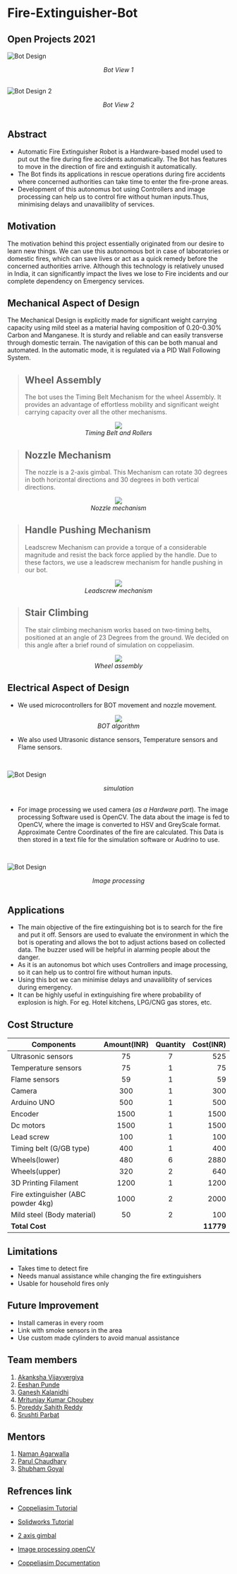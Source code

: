 <p align="justify">
<h1><b>Fire-Extinguisher-Bot</b></h1>
  <h2>Open Projects 2021</h2>
</p>

![Bot Design](https://github.com/Ch0ubey/Fire-Extinguisher-Bot/blob/99d7aaeea15895aa91a57da3c2a6b9b1c1923cc6/Images%20and%20Videos/Images/Bot_view_1.jpg)
<div align="center"><em>Bot View 1</em></div>
<br/>

![Bot Design 2](https://github.com/Ch0ubey/Fire-Extinguisher-Bot/blob/99d7aaeea15895aa91a57da3c2a6b9b1c1923cc6/Images%20and%20Videos/Images/Bot_view_4.PNG)
<div align="center"><em>Bot View 2</em></div>
<br/>
 
<p align="justify">
  <h2>Abstract</h2>
</p>
<p align="justify">
  
- Automatic Fire Extinguisher Robot is a Hardware-based model used to put out the fire during fire accidents automatically. The Bot has features to move in the direction of fire  and extinguish it automatically.
- The Bot finds its applications in rescue operations during fire accidents where concerned authorities can take time to enter the fire-prone areas.
- Development of this autonomus bot using Controllers and image processing can help us to control fire without human inputs.Thus, minimising delays and unavailiblity of services.

</p>
 
<p align="justify">
  <h2>Motivation</h2>
</p>
<p align="justify">
  
The motivation behind this project essentially originated from our desire to learn new things. We can use this autonomous bot in case of laboratories or domestic fires, which can save lives or act as a quick remedy before the concerned authorities arrive. Although this technology is relatively unused in India, it can significantly impact the lives we lose to Fire incidents and our complete dependency on Emergency services.

</p>

<p align="justify">
  <h2>Mechanical Aspect of Design</h2>
</p>
<p align="justify">

The Mechanical Design is explicitly made for significant weight carrying capacity using mild steel as a material having composition of 0.20-0.30% Carbon and Manganese. It is sturdy and reliable and can easily transverse through domestic terrain.
The navigation of this can be both manual and automated. In the automatic mode, it is regulated via a PID Wall Following System.
> ## Wheel Assembly
> 
>The bot uses the Timing Belt Mechanism for the wheel Assembly. It provides an advantage of effortless mobility and significant weight carrying capacity over all the other mechanisms.

<p align="center">
  <img src="https://github.com/Ch0ubey/Fire-Extinguisher-Bot/blob/734ad0370c93da568aa504aa3b49e69dac5bd6af/Images%20and%20Videos/Images/Bot_view_2.PNG">
  <br/><i>Timing Belt and Rollers</i>
</p>

> ## Nozzle Mechanism
> 
>The nozzle is a 2-axis gimbal. This Mechanism can rotate 30 degrees in both horizontal directions and 30 degrees in both vertical directions.

<p align="center">
  <img src="https://github.com/Ch0ubey/Fire-Extinguisher-Bot/blob/e53ffc0dbc5896a10a27d20bba5699513d492f58/Images%20and%20Videos/Images/Nozzle%20Mechanism.PNG">
  <br/><i>Nozzle mechanism</i>
</p>

> ## Handle Pushing Mechanism
> 
>Leadscrew Mechanism can provide a torque of a considerable magnitude and resist the back force applied by the handle. Due to these factors, we use a leadscrew mechanism for handle pushing in our bot.

</p>
<p align="center">
  <img src="https://github.com/Ch0ubey/Fire-Extinguisher-Bot/blob/734ad0370c93da568aa504aa3b49e69dac5bd6af/Images%20and%20Videos/Images/Leadscrew%20mechanism.jpeg"><br/>
  <i>Leadscrew mechanism</i>
</p>
<p align="justify">
 
> ## Stair Climbing
> 
>The stair climbing mechanism works based on two-timing belts, positioned at an angle of 23 Degrees from the ground. We decided on this angle after a brief round of simulation on coppeliasim.

</p>
<p align="center">
  <img src="https://github.com/Ch0ubey/Fire-Extinguisher-Bot/blob/99d7aaeea15895aa91a57da3c2a6b9b1c1923cc6/Images%20and%20Videos/Images/Bot_view_3.PNG">
  <br/><i>Wheel assembly</i>
</p>
<p align="justify">
  <h2>Electrical Aspect of Design</h2>
</p>
<p align="justify">
  
- We used microcontrollers for BOT movement and nozzle movement.

<p align="center">
  <img src="https://github.com/Ch0ubey/Fire-Extinguisher-Bot/blob/9e1d842a9c91a54889573999508a2310fe07a7fe/Images%20and%20Videos/Images/BOT%20algorithm.jpg"><br/>
  <i>BOT algorithm</i>
</p>

- We also used Ultrasonic distance sensors, Temperature sensors and Flame sensors.
<br/>

![Bot Design](https://github.com/Ch0ubey/Fire-Extinguisher-Bot/blob/675ec79065b406595411fb3a4fc21760a32cbd39/Images_videos/Images/Fire%20Detection%20with%20Coordinates.png)
<div align="center"><em>simulation</em></div>
<br/>

- For image processing we used camera (*as a Hardware part*). The image processing Software used is OpenCV. The data about the image is fed to OpenCV, where the image is converted to HSV and GreyScale format. Approximate Centre Coordinates of the fire are calculated. This Data is then stored in a text file for the simulation software or Audrino to use.
<br/>

![Bot Design](https://github.com/Ch0ubey/Fire-Extinguisher-Bot/blob/734ad0370c93da568aa504aa3b49e69dac5bd6af/Images%20and%20Videos/Images/Image_processing_openCV.jpg)
<div align="center"><em>Image processing</em></div>
<br/>
</p>

<p align="justify">
  <h2>Applications</h2>
</p>
<p align="justify">
  
- The main objective of the fire extinguishing bot is to search for the fire and put it off. Sensors are used to evaluate the environment in which the bot is operating and allows the bot to adjust actions based on collected data. The buzzer used will be helpful in alarming people about the danger.
- As it is an autonomus bot which uses Controllers and image processing, so it can help us to control fire without human inputs.
- Using this bot we can minimise delays and unavailiblity of services during emergency.
- It can be highly useful in extinguishing fire where probability of explosion is high. For eg. Hotel kitchens, LPG/CNG gas stores, etc.

</p>
<p align="justify">
  <h2>Cost Structure</h2>
</p>

| Components   |Amount(INR)  |      Quantity      |  Cost(INR) |
|----------    |:------:|:-------------:     |------:|
| Ultrasonic sensors     |  75    |  7     |  525 |
| Temperature sensors    |  75    |1            |  75 |
| Flame sensors     |   59     |1      |  59 |
| Camera| 300 | 1|  300|
|Arduino UNO|500|1| 500|
|Encoder|1500|1| 1500|
|Dc motors|1500|1| 1500|
|Lead screw|100|1| 100|
|Timing belt (G/GB type) | 400| 1 |400|
|Wheels(lower) |480| 6|2880|
|Wheels(upper)|320 | 2|640|
|3D Printing Filament| 1200|1|1200|
|Fire extinguisher (ABC powder 4kg)|1000|2|2000|
|Mild steel (Body material)|50|2|100|
|**Total Cost**| | |**11779**|

<p align="justify">
  <h2>Limitations</h2>
</p>

- Takes time to detect fire
- Needs manual assistance while changing the fire extinguishers
- Usable for household fires only
<p align="justify">
  <h2>Future Improvement</h2>
</p>
<p align="justify">
 
* Install cameras in every room
* Link with smoke sensors in the area
* Use custom made cylinders to avoid manual assistance

 </p>
<p align="justify">
  <h2>Team members</h2>
</p>
<p align="justify">

1. [Akanksha Vijayvergiya](https://github.com/Akanksha-247)
2. [Eeshan Punde](https://github.com/eeshanpunde14)
3. [Ganesh Kalanidhi](https://github.com/GaneshK-RKE)
4. [Mritunjay Kumar Choubey](https://github.com/Ch0ubey)
5. [Poreddy Sahith Reddy](https://github.com/sahithreddyporeddy)
6. [Srushti Parbat](https://github.com/SrushtiParbat)

</p>  
<p align="justify">
  <h2>Mentors</h2>
</p>
<p align="justify">

1. [Naman Agarwalla](https://github.com/naman99-agar)
2. [Parul Chaudhary](https://github.com/Parul253)
3. [Shubham Goyal](https://github.com/shubham491981)

</p>
<p align="justify">
  <h2>Refrences link</h2>
</p>
<p align="justify">
  
- [Coppeliasim Tutorial](https://www.youtube.com/watch?v=PwGY8PxQOXY&list=PLjzuoBhdtaXOoqkJUqhYQletLLnJP8vjZ)
- [Solidworks Tutorial](https://youtube.com/playlist?list=PLkMYhICFMsGajeARsY7N1t1jhbtMb1poL)
- [2 axis gimbal](https://www.youtube.com/watch?v=i6UoxhNlr1U)
- [Image processing openCV](https://www.youtube.com/watch?v=Z78zbnLlPUA&list=PLQVvvaa0QuDdttJXlLtAJxJetJcqmqlQq)
- [Coppeliasim Documentation](https://www.coppeliarobotics.com/helpFiles/index.html)

  </p>
